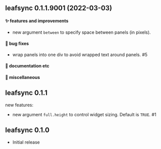 ## leafsync 0.1.1.9001 (2022-03-03)

#### ✨ features and improvements

  * new argument `between` to specify space between panels (in pixels).

#### 🐛 bug fixes

  * wrap panels into one div to avoid wrapped text around panels. #5

#### 💬 documentation etc

#### 🍬 miscellaneous


## leafsync 0.1.1

new features:

  * new argument `full.height` to control widget sizing. Default is `TRUE`. #1

## leafsync 0.1.0

* Initial release
